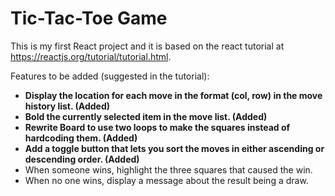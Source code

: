 # Tic-Tac-Toe Game

This is my first React project and it is based on the react tutorial at https://reactjs.org/tutorial/tutorial.html.

Features to be added (suggested in the tutorial):
- **Display the location for each move in the format (col, row) in the move history list. (Added)**
- **Bold the currently selected item in the move list. (Added)**
- **Rewrite Board to use two loops to make the squares instead of hardcoding them. (Added)**
- **Add a toggle button that lets you sort the moves in either ascending or descending order. (Added)**
- When someone wins, highlight the three squares that caused the win.
- When no one wins, display a message about the result being a draw.
